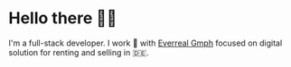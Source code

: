 # Hello there 👋🏽


I'm a full-stack developer. I work 🏡 with [Everreal Gmph](https://www.everreal.co/) focused on digital solution for renting and selling in 🇩🇪.


